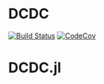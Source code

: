 # DCDC

[![Build Status](https://travis-ci.com/JasmineHao/DCDC.jl.svg?branch=master)](https://travis-ci.com/JasmineHao/DCDC.jl)
[![CodeCov](https://codecov.io/gh/JasmineHao/DCDC.jl/branch/master/graph/badge.svg)](https://codecov.io/gh/JasmineHao/DCDC.jl)
# DCDC.jl
